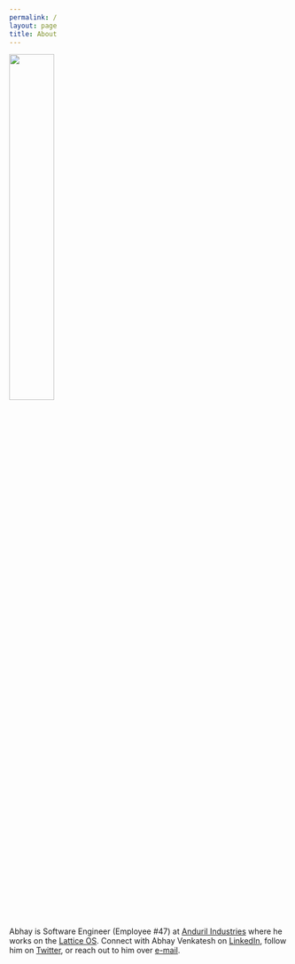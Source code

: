 ```yaml
---
permalink: /
layout: page
title: About
---
```


<img src="{% link /assets/imgs/avatar.png %}" width="40%">

Abhay is Software Engineer (Employee #47) at [Anduril Industries](https://anduril.com/) where he works on the [Lattice OS](https://anduril.com/lattice). Connect with Abhay Venkatesh on [LinkedIn](https://www.linkedin.com/in/abhayvenkatesh/), follow him on [Twitter](https://twitter.com/AbhayVenkatesh1), or reach out to him over [e-mail](mailto:abhay.venkatesh@gmail.com).
